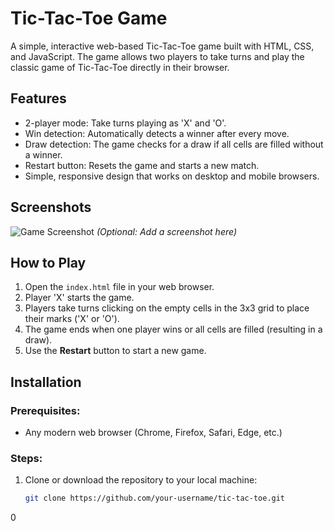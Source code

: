 # Tic-Tac-Toe Game

A simple, interactive web-based Tic-Tac-Toe game built with HTML, CSS, and JavaScript. The game allows two players to take turns and play the classic game of Tic-Tac-Toe directly in their browser.

## Features
- 2-player mode: Take turns playing as 'X' and 'O'.
- Win detection: Automatically detects a winner after every move.
- Draw detection: The game checks for a draw if all cells are filled without a winner.
- Restart button: Resets the game and starts a new match.
- Simple, responsive design that works on desktop and mobile browsers.

## Screenshots
![Game Screenshot](screenshot.png)  *(Optional: Add a screenshot here)*

## How to Play
1. Open the `index.html` file in your web browser.
2. Player 'X' starts the game.
3. Players take turns clicking on the empty cells in the 3x3 grid to place their marks ('X' or 'O').
4. The game ends when one player wins or all cells are filled (resulting in a draw).
5. Use the **Restart** button to start a new game.

## Installation

### Prerequisites:
- Any modern web browser (Chrome, Firefox, Safari, Edge, etc.)

### Steps:
1. Clone or download the repository to your local machine:
   ```bash
   git clone https://github.com/your-username/tic-tac-toe.git
0